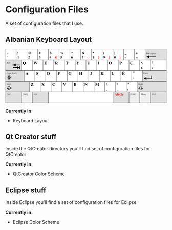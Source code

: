 Configuration Files
===================

A set of configuration files that I use.

Albanian Keyboard Layout
-------------------------
![Keyboard Layout](https://raw.githubusercontent.com/milot/Configuration-Files/master/Keyboard%20Layout/D1.png)

__Currently in:__

* Keyboard Layout

Qt Creator stuff
------------------------

Inside the QtCreator directory you'll find set of configuration files for QtCreator

__Currently in:__
* QtCreator Color Scheme

Eclipse stuff
-------------------------

Inside Eclipse you'll find a set of configuration files for Eclipse

__Currently in:__
* Eclipse Color Scheme